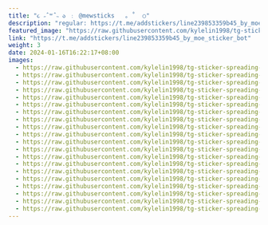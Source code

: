 ```yaml
---
title: "૮ ˶ˆ꒳ˆ˵ ა ﹕ @mewsticks   ｡ ˚  ○"
description: "regular: https://t.me/addstickers/line239853359b45_by_moe_sticker_bot"
featured_image: "https://raw.githubusercontent.com/kylelin1998/tg-sticker-spreading-worldwide-images/main/img/15509ee6-1507-4f15-ae26-281e8458ec27.jpg"
link: "https://t.me/addstickers/line239853359b45_by_moe_sticker_bot"
weight: 3
date: 2024-01-16T16:22:17+08:00
images:
  - https://raw.githubusercontent.com/kylelin1998/tg-sticker-spreading-worldwide-images/main/img/15509ee6-1507-4f15-ae26-281e8458ec27.jpg
  - https://raw.githubusercontent.com/kylelin1998/tg-sticker-spreading-worldwide-images/main/img/530e7f6e-b33f-472c-811d-1ea8a24db43e.jpg
  - https://raw.githubusercontent.com/kylelin1998/tg-sticker-spreading-worldwide-images/main/img/e762cf34-ae5c-46d6-861a-2202392ef9ec.jpg
  - https://raw.githubusercontent.com/kylelin1998/tg-sticker-spreading-worldwide-images/main/img/b317a461-16a9-454f-b5ec-7cf9fa88d040.jpg
  - https://raw.githubusercontent.com/kylelin1998/tg-sticker-spreading-worldwide-images/main/img/14c9b195-7b78-4bb6-bfa5-dd4a0f4d8f07.jpg
  - https://raw.githubusercontent.com/kylelin1998/tg-sticker-spreading-worldwide-images/main/img/79934300-b0b1-4ac6-a321-35e63dd322f3.jpg
  - https://raw.githubusercontent.com/kylelin1998/tg-sticker-spreading-worldwide-images/main/img/eeffb80b-be0f-47d7-a2fd-93cb030a06a4.jpg
  - https://raw.githubusercontent.com/kylelin1998/tg-sticker-spreading-worldwide-images/main/img/8fec4935-cba4-42db-bead-75416bfefb59.jpg
  - https://raw.githubusercontent.com/kylelin1998/tg-sticker-spreading-worldwide-images/main/img/c0dec074-f41e-40dc-8cef-00e67db0ea59.jpg
  - https://raw.githubusercontent.com/kylelin1998/tg-sticker-spreading-worldwide-images/main/img/7b212626-8b43-477a-918c-acc84677d3b6.jpg
  - https://raw.githubusercontent.com/kylelin1998/tg-sticker-spreading-worldwide-images/main/img/0c2d52a1-0988-4bdb-b469-c1bc3fb53c80.jpg
  - https://raw.githubusercontent.com/kylelin1998/tg-sticker-spreading-worldwide-images/main/img/c8019bdf-ca0d-45c4-855f-20e7a3ff64c7.jpg
  - https://raw.githubusercontent.com/kylelin1998/tg-sticker-spreading-worldwide-images/main/img/09f1c744-944f-4baa-bf2b-5678b29ffb6c.jpg
  - https://raw.githubusercontent.com/kylelin1998/tg-sticker-spreading-worldwide-images/main/img/fa192c74-a541-430f-83d0-1821c2de534c.jpg
  - https://raw.githubusercontent.com/kylelin1998/tg-sticker-spreading-worldwide-images/main/img/af4d629c-9c77-42e3-a199-c1c1a0fead93.jpg
  - https://raw.githubusercontent.com/kylelin1998/tg-sticker-spreading-worldwide-images/main/img/db7c29ab-f478-470d-985e-a8fa8c8879b3.jpg
  - https://raw.githubusercontent.com/kylelin1998/tg-sticker-spreading-worldwide-images/main/img/23825373-c600-4b27-b908-427d0a5edfa0.jpg
  - https://raw.githubusercontent.com/kylelin1998/tg-sticker-spreading-worldwide-images/main/img/956a728c-dd71-4b72-8d42-b38a8e3eb38d.jpg
  - https://raw.githubusercontent.com/kylelin1998/tg-sticker-spreading-worldwide-images/main/img/a37f4fd4-8f77-4633-9931-ab628a1e5f18.jpg
  - https://raw.githubusercontent.com/kylelin1998/tg-sticker-spreading-worldwide-images/main/img/2d15625c-7ef6-4284-887a-1ef250e338bf.jpg
---
```


